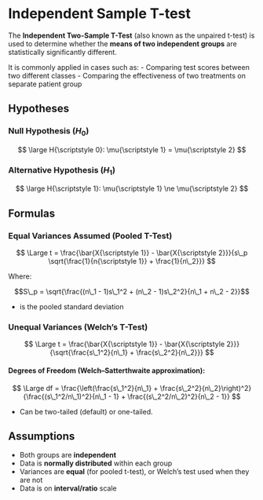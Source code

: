 <script type="text/javascript" async
    src="https://polyfill.io/v3/polyfill.min.js?features=es6">
</script>
<script type="text/javascript" async
    src="https://cdnjs.cloudflare.com/ajax/libs/mathjax/3.2.0/es5/tex-mml-chtml.js">
</script>

# Independent Sample T-test

The **Independent Two-Sample T-Test** (also known as the unpaired
t-test) is used to determine whether the **means of two independent
groups** are statistically significantly different.

It is commonly applied in cases such as: - Comparing test scores between
two different classes - Comparing the effectiveness of two treatments on
separate patient group

## Hypotheses

### Null Hypothesis (*H*<sub>0</sub>)

$$
\large H{\scriptstyle 0}: \mu{\scriptstyle 1} = \mu{\scriptstyle 2}
$$

### Alternative Hypothesis (*H*<sub>1</sub>)

$$
\large H{\scriptstyle 1}: \mu{\scriptstyle 1} \ne \mu{\scriptstyle 2}
$$

## Formulas

### Equal Variances Assumed (Pooled T-Test)

$$
\Large t = \frac{\bar{X{\scriptstyle 1}} - \bar{X{\scriptstyle 2}}}{s\_p \sqrt{\frac{1}{n{\scriptstyle 1}} + \frac{1}{n\_2}}}
$$

Where:

$$S\_p = \sqrt{\frac{(n\_1 - 1)s\_1^2 + (n\_2 - 1)s\_2^2}{n\_1 + n\_2 - 2}}$$
 - is the pooled standard deviation

### Unequal Variances (Welch’s T-Test)

$$
\Large t = \frac{\bar{X{\scriptstyle 1}} - \bar{X{\scriptstyle 2}}}{\sqrt{\frac{s\_1^2}{n\_1} + \frac{s\_2^2}{n\_2}}}
$$

#### Degrees of Freedom (Welch–Satterthwaite approximation):

$$
\Large df = \frac{\left(\frac{s\_1^2}{n\_1} + \frac{s\_2^2}{n\_2}\right)^2}{\frac{(s\_1^2/n\_1)^2}{n\_1 - 1} + \frac{(s\_2^2/n\_2)^2}{n\_2 - 1}}
$$

-   Can be two-tailed (default) or one-tailed.

## Assumptions

-   Both groups are **independent**
-   Data is **normally distributed** within each group
-   Variances are **equal** (for pooled t-test), or Welch’s test used
    when they are not
-   Data is on **interval/ratio** scale
